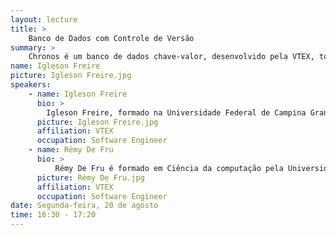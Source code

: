 ```yaml
---
layout: lecture
title: >
    Banco de Dados com Controle de Versão
summary: >
    Chronos é um banco de dados chave-valor, desenvolvido pela VTEX, totalmente auditável por natureza e que visa alta disponibilidade e baixíssima latência distribuindo geograficamente seus dados. Manter esses dados seguros contra acessos ou alterações indevidas sem afetar disponibilidade e latência são os desafios que nós iremos discutir.
name: Igleson Freire
picture: Igleson Freire.jpg
speakers:
    - name: Igleson Freire
      bio: >
        Igleson Freire, formado na Universidade Federal de Campina Grande, bolsista em projetos em parceria com a Envision, HP Brasil e polícia federal. Medalhista na Olimpíada Brasileira de Matemática das Escolas Públicas na edição de 2010 e membro da equipe colocada em 26º lugar no desafio anual do recsys de 2015. Funcionário por dois anos na HP como analista de dados e trabalha hoje na VTEX como Software Engineer.
      picture: Igleson Freire.jpg
      affiliation: VTEX
      occupation: Software Engineer
    - name: Rémy De Fru
      bio: >
          Rémy De Fru é formado em Ciência da computação pela Universidade Federal de Campina Grande (UFCG). Bolsista do projeto da Polícia Federal (ePol) durante a graduação.Participante assíduo em maratonas de programação, tendo sido medalhista em 2 ocasiões pela OBI (2008 e 2012) e sendo finalista brasileiro em 2 ocasiões na ACM-ICPC (2013 e 2015). Trabalhou  na Linx+Neemu+Chaordic para em seguida ir para a VTEX como Software Engineer.
      picture: Rémy De Fru.jpg
      affiliation: VTEX
      occupation: Software Engineer
date: Segunda-feira, 20 de agosto
time: 16:30 - 17:20
---
```

